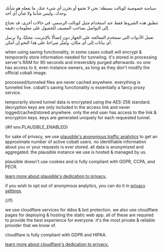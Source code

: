 <script lang="ts">
    import env from "$lib/env";
    import { t } from "$lib/i18n/translations";

    import SectionHeading from "$components/misc/SectionHeading.svelte";
</script>

<section id="general">
<SectionHeading
    title={$t("about.heading.general")}
    sectionId="general"
/>

سياسة خصوصية كوبالت بسيطة: نحن لا نجمع أو نخزن أي شيء عنك. ما تفعله هو شأنك
وحدك، وليس شأننا ولا شأن أي أحد.

تنطبق هذه الشروط فقط عند استخدام مثيل كوبالت الرسمي. في حالات أخرى، قد تحتاج إلى
التواصل بصاحب المضيف للحصول على معلومات دقيقة.
</section>

<section id="local">
<SectionHeading
    title={$t("about.heading.local")}
    sectionId="local"
/>

تعمل الأدوات التي تستخدم المعالجة على الجهاز دون إتصالًا بالإنترنت، محليًا، ولا
ترسل أي بيانات إلى أي مكان، وتُميَّز صراحةً على هذا النحو إن أمكن.
</section>

<section id="saving">
<SectionHeading
    title={$t("about.heading.saving")}
    sectionId="saving"
/>

when using saving functionality, in some cases cobalt will encrypt & temporarily
store information needed for tunneling. it's stored in processing server's RAM
for 90 seconds and irreversibly purged afterwards. no one has access to it, even
instance owners, as long as they don't modify the official cobalt image.

processed/tunneled files are never cached anywhere. everything is tunneled live.
cobalt's saving functionality is essentially a fancy proxy service.
</section>

<section id="encryption">
<SectionHeading
    title={$t("about.heading.encryption")}
    sectionId="encryption"
/>

temporarily stored tunnel data is encrypted using the AES-256 standard.
decryption keys are only included in the access link and never
logged/cached/stored anywhere. only the end user has access to the link &
encryption keys. keys are generated uniquely for each requested tunnel.
</section>

{#if env.PLAUSIBLE_ENABLED}
<section id="plausible">
<SectionHeading
    title={$t("about.heading.plausible")}
    sectionId="plausible"
/>

for sake of privacy, we use [plausible's anonymous traffic
analytics](https://plausible.io/) to get an approximate number of active cobalt
users. no identifiable information about you or your requests is ever stored.
all data is anonymized and aggregated. the plausible instance we use is hosted &
managed by us.

plausible doesn't use cookies and is fully compliant with GDPR, CCPA, and PECR.

[learn more about plausible's dedication to
privacy.](https://plausible.io/privacy-focused-web-analytics)

if you wish to opt out of anonymous analytics, you can do it in [privacy
settings](/settings/privacy#analytics).
</section>
{/if}

<section id="cloudflare">
<SectionHeading
    title={$t("about.heading.cloudflare")}
    sectionId="cloudflare"
/>

we use cloudflare services for ddos & bot protection. we also use cloudflare
pages for deploying & hosting the static web app. all of these are required to
provide the best experience for everyone. it's the most private & reliable
provider that we know of.

cloudflare is fully compliant with GDPR and HIPAA.

[learn more about cloudflare's dedication to
privacy.](https://www.cloudflare.com/trust-hub/privacy-and-data-protection/)
</section>
